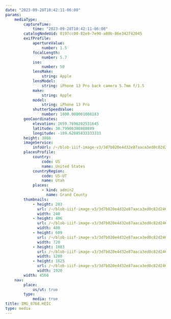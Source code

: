 ```yaml
---
date: "2023-09-28T10:42:11-06:00"
params:
    mediaType:
        captureTime:
            time: "2023-09-28T10:42:11-06:00"
        catalogNodeUid: 0197cc00-82e9-7e90-a80b-86e342742045
        exifProfile:
            apertureValue:
                number: 1.5
            focalLength:
                number: 5.7
            iso:
                number: 50
            lensMake:
                string: Apple
            lensModel:
                string: iPhone 13 Pro back camera 5.7mm f/1.5
            make:
                string: Apple
            model:
                string: iPhone 13 Pro
            shutterSpeedValue:
                number: 1000.000001008183
        geoCoordinates:
            elevation: 1659.7696202531645
            latitude: 38.79906388888889
            longitude: -109.62085833333333
        height: 3866
        imageService:
            infoUrl: /~/blob-iiif-image-v3/3d7b020e4d32e87aaca3ed0c82d2464726a47d25fc1b5b82df553d247f7de9a9/info.json
        placesProfile:
            country:
                code: US
                name: United States
            countryRegion:
                code: US-UT
                name: Utah
            places:
                - kind: admin2
                  name: Grand County
        thumbnails:
            - height: 203
              url: /~/blob-iiif-image-v3/3d7b020e4d32e87aaca3ed0c82d2464726a47d25fc1b5b82df553d247f7de9a9/full/240%2C203/0/default.jpg
              width: 240
            - height: 406
              url: /~/blob-iiif-image-v3/3d7b020e4d32e87aaca3ed0c82d2464726a47d25fc1b5b82df553d247f7de9a9/full/480%2C406/0/default.jpg
              width: 480
            - height: 609
              url: /~/blob-iiif-image-v3/3d7b020e4d32e87aaca3ed0c82d2464726a47d25fc1b5b82df553d247f7de9a9/full/720%2C609/0/default.jpg
              width: 720
            - height: 1083
              url: /~/blob-iiif-image-v3/3d7b020e4d32e87aaca3ed0c82d2464726a47d25fc1b5b82df553d247f7de9a9/full/1280%2C1083/0/default.jpg
              width: 1280
            - height: 1625
              url: /~/blob-iiif-image-v3/3d7b020e4d32e87aaca3ed0c82d2464726a47d25fc1b5b82df553d247f7de9a9/full/1920%2C1625/0/default.jpg
              width: 1920
        width: 4566
    nav:
        place:
            us/ut: true
        type:
            media: true
title: IMG_8768.HEIC
type: media
---
```

